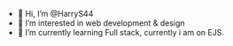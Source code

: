 - 👋 Hi, I’m @HarryS44
- 👀 I’m interested in web development & design
- 🌱 I’m currently learning Full stack, currently i am on EJS.

<!---
HarryS44/HarryS44 is a ✨ special ✨ repository because its `README.md` (this file) appears on your GitHub profile.
You can click the Preview link to take a look at your changes.
--->
